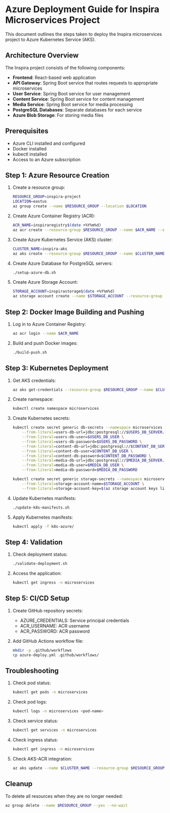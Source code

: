 # Azure Deployment Guide for Inspira Microservices Project

This document outlines the steps taken to deploy the Inspira microservices project to Azure Kubernetes Service (AKS).

## Architecture Overview

The Inspira project consists of the following components:

- **Frontend**: React-based web application
- **API Gateway**: Spring Boot service that routes requests to appropriate microservices
- **User Service**: Spring Boot service for user management
- **Content Service**: Spring Boot service for content management
- **Media Service**: Spring Boot service for media processing
- **PostgreSQL Databases**: Separate databases for each service
- **Azure Blob Storage**: For storing media files

## Prerequisites

- Azure CLI installed and configured
- Docker installed
- kubectl installed
- Access to an Azure subscription

## Step 1: Azure Resource Creation

1. Create a resource group:
   ```bash
   RESOURCE_GROUP=inspira-project
   LOCATION=eastus
   az group create --name $RESOURCE_GROUP --location $LOCATION
   ```

2. Create Azure Container Registry (ACR):
   ```bash
   ACR_NAME=inspiraregistry$(date +%Y%m%d)
   az acr create --resource-group $RESOURCE_GROUP --name $ACR_NAME --sku Standard
   ```

3. Create Azure Kubernetes Service (AKS) cluster:
   ```bash
   CLUSTER_NAME=inspira-aks
   az aks create --resource-group $RESOURCE_GROUP --name $CLUSTER_NAME --node-count 2 --enable-addons monitoring --generate-ssh-keys --attach-acr $ACR_NAME --node-vm-size Standard_B2s
   ```

4. Create Azure Database for PostgreSQL servers:
   ```bash
   ./setup-azure-db.sh
   ```

5. Create Azure Storage Account:
   ```bash
   STORAGE_ACCOUNT=inspirastorage$(date +%Y%m%d)
   az storage account create --name $STORAGE_ACCOUNT --resource-group $RESOURCE_GROUP --location $LOCATION --sku Standard_LRS --kind StorageV2
   ```

## Step 2: Docker Image Building and Pushing

1. Log in to Azure Container Registry:
   ```bash
   az acr login --name $ACR_NAME
   ```

2. Build and push Docker images:
   ```bash
   ./build-push.sh
   ```

## Step 3: Kubernetes Deployment

1. Get AKS credentials:
   ```bash
   az aks get-credentials --resource-group $RESOURCE_GROUP --name $CLUSTER_NAME
   ```

2. Create namespace:
   ```bash
   kubectl create namespace microservices
   ```

3. Create Kubernetes secrets:
   ```bash
   kubectl create secret generic db-secrets --namespace microservices \
       --from-literal=users-db-url=jdbc:postgresql://$USERS_DB_SERVER.postgres.database.azure.com:5432/$USERS_DB_NAME \
       --from-literal=users-db-user=$USERS_DB_USER \
       --from-literal=users-db-password=$USERS_DB_PASSWORD \
       --from-literal=content-db-url=jdbc:postgresql://$CONTENT_DB_SERVER.postgres.database.azure.com:5432/$CONTENT_DB_NAME \
       --from-literal=content-db-user=$CONTENT_DB_USER \
       --from-literal=content-db-password=$CONTENT_DB_PASSWORD \
       --from-literal=media-db-url=jdbc:postgresql://$MEDIA_DB_SERVER.postgres.database.azure.com:5432/$MEDIA_DB_NAME \
       --from-literal=media-db-user=$MEDIA_DB_USER \
       --from-literal=media-db-password=$MEDIA_DB_PASSWORD

   kubectl create secret generic storage-secrets --namespace microservices \
       --from-literal=storage-account-name=$STORAGE_ACCOUNT \
       --from-literal=storage-account-key=$(az storage account keys list --resource-group $RESOURCE_GROUP --account-name $STORAGE_ACCOUNT --query '[0].value' -o tsv)
   ```

4. Update Kubernetes manifests:
   ```bash
   ./update-k8s-manifests.sh
   ```

5. Apply Kubernetes manifests:
   ```bash
   kubectl apply -f k8s-azure/
   ```

## Step 4: Validation

1. Check deployment status:
   ```bash
   ./validate-deployment.sh
   ```

2. Access the application:
   ```bash
   kubectl get ingress -n microservices
   ```

## Step 5: CI/CD Setup

1. Create GitHub repository secrets:
   - AZURE_CREDENTIALS: Service principal credentials
   - ACR_USERNAME: ACR username
   - ACR_PASSWORD: ACR password

2. Add GitHub Actions workflow file:
   ```bash
   mkdir -p .github/workflows
   cp azure-deploy.yml .github/workflows/
   ```

## Troubleshooting

1. Check pod status:
   ```bash
   kubectl get pods -n microservices
   ```

2. Check pod logs:
   ```bash
   kubectl logs -n microservices <pod-name>
   ```

3. Check service status:
   ```bash
   kubectl get services -n microservices
   ```

4. Check ingress status:
   ```bash
   kubectl get ingress -n microservices
   ```

5. Check AKS-ACR integration:
   ```bash
   az aks update --name $CLUSTER_NAME --resource-group $RESOURCE_GROUP --attach-acr $ACR_NAME
   ```

## Cleanup

To delete all resources when they are no longer needed:

```bash
az group delete --name $RESOURCE_GROUP --yes --no-wait
``` 